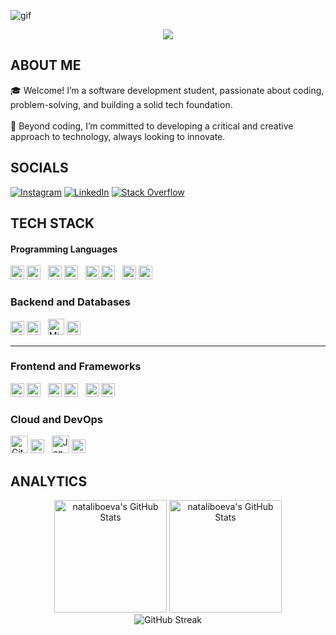![gif](https://github.com/user-attachments/assets/10ad3ecf-e298-46cd-ab9c-f613be590f88)

<p align="center">
     <img src="https://readme-typing-svg.herokuapp.com?font=&center=true&width=380&height=45&lines=Nice+to+meet+you!" />


## ABOUT ME &nbsp;<img src="https://komarev.com/ghpvc/?username=nataliboeva&color=371D51&style=flat-square&label=Profile%20views&labelColor=FFFFFF" alt="" align="center"/></h2>🎓  Welcome! I’m a software development student, passionate about coding, problem-solving, and building a solid tech foundation.<br><br>🎯  Beyond coding, I’m committed to developing a critical and creative approach to technology, always looking to innovate.

## SOCIALS
[![Instagram](https://img.shields.io/badge/Instagram-%23E4405F.svg?logo=Instagram&logoColor=white)](https://instagram.com/nataliboevaa) [![LinkedIn](https://img.shields.io/badge/LinkedIn-%230077B5.svg?logo=linkedin&logoColor=white)](https://linkedin.com/in/natali-boeva-8b0a762b8) [![Stack Overflow](https://img.shields.io/badge/-Stackoverflow-FE7A16?logo=stack-overflow&logoColor=white)](https://stackoverflow.com/users/28110766) 

## TECH STACK

#### Programming Languages
<p>
  <img src="https://cdn.jsdelivr.net/gh/devicons/devicon/icons/csharp/csharp-original.svg" height="22" alt="C#" />
  <img src="https://img.shields.io/badge/C%23-7930B3?" height="22" />
  &nbsp;
  <img src="https://cdn.jsdelivr.net/gh/devicons/devicon/icons/java/java-original.svg" height="22" alt="Java" />
  <img src="https://img.shields.io/badge/Java-E76F00?" height="22" />
  &nbsp;
  <img src="https://cdn.jsdelivr.net/gh/devicons/devicon/icons/cplusplus/cplusplus-original.svg" height="22" alt="C++" />
  <img src="https://img.shields.io/badge/C++-00599C?" height="22" />
  &nbsp;
  <img src="https://cdn.jsdelivr.net/gh/devicons/devicon/icons/javascript/javascript-original.svg" height="22" alt="JavaScript" />
  <img src="https://img.shields.io/badge/JavaScript-F7DF1E?" height="22" />
</p>


### Backend and Databases
<p>
  <img src="https://cdn.jsdelivr.net/gh/devicons/devicon/icons/dotnetcore/dotnetcore-original.svg" height="22" alt=".NET" />
  <img src="https://img.shields.io/badge/.NET-512DA8?" height="22" />
  &nbsp;
  <img src="https://cdn.jsdelivr.net/gh/devicons/devicon/icons/microsoftsqlserver/microsoftsqlserver-plain.svg" height="26" alt="Microsoft SQL Server" />
  <img src="https://img.shields.io/badge/Microsoft%20SQL%20Server-CC2927?" height="22" />
</p>

---

### Frontend and Frameworks
<p>
  <img src="https://cdn.jsdelivr.net/gh/devicons/devicon/icons/html5/html5-original.svg" height="22" alt="HTML5" />
  <img src="https://img.shields.io/badge/HTML5-E34F26?" height="22" />
  &nbsp;
  <img src="https://cdn.jsdelivr.net/gh/devicons/devicon/icons/css3/css3-original.svg" height="22" alt="CSS3" />
  <img src="https://img.shields.io/badge/CSS3-1572B6?" height="22" />
  &nbsp;
  <img src="https://cdn.jsdelivr.net/gh/devicons/devicon/icons/bootstrap/bootstrap-original.svg" height="22" alt="Bootstrap" />
  <img src="https://img.shields.io/badge/Bootstrap-7952B3?" height="22" />
</p>


### Cloud and DevOps
<p>
  <img src="https://cdn.jsdelivr.net/gh/devicons/devicon/icons/githubactions/githubactions-original.svg" height="28" alt="GitHub Actions" />
  <img src="https://img.shields.io/badge/GitHub%20Actions-2088FF?" height="22" />
  &nbsp;
  <img src="https://cdn.jsdelivr.net/gh/devicons/devicon/icons/jenkins/jenkins-original.svg" height="28" alt="Jenkins" />
  <img src="https://img.shields.io/badge/Jenkins-D24939?" height="22" />
</p>

## ANALYTICS
<div align="center">
<img  alt="nataliboeva's GitHub Stats" height="180em" src="https://awesome-github-stats.azurewebsites.net/user-stats/nataliboeva?cardType=level&theme=jolly&showIcons=false&preferLogin=false&Background=371D51&Border=371D51"/>  
<img height="180em" src="https://github-readme-stats.vercel.app/api/top-langs/?username=nataliboeva&theme=jolly&show_icons=true&hide_border=true&layout=compact&hide_title=falsee&bg_color=371d51" alt="nataliboeva's GitHub Stats" />
</div>
<div align="center">
<img src="https://github-readme-streak-stats.herokuapp.com?user=nataliboeva&theme=jolly&hide_border=true&border_radius=12&short_numbers=true&card_width=180&card_height=180&background=371D51&fire=FF64DA&ring=FF64DA&currStreakNum=FF64DA&currStreakLabel=FF64DA&hide_total_contributions=true&hide_longest_streak=true" alt="GitHub Streak"/>
</div>


